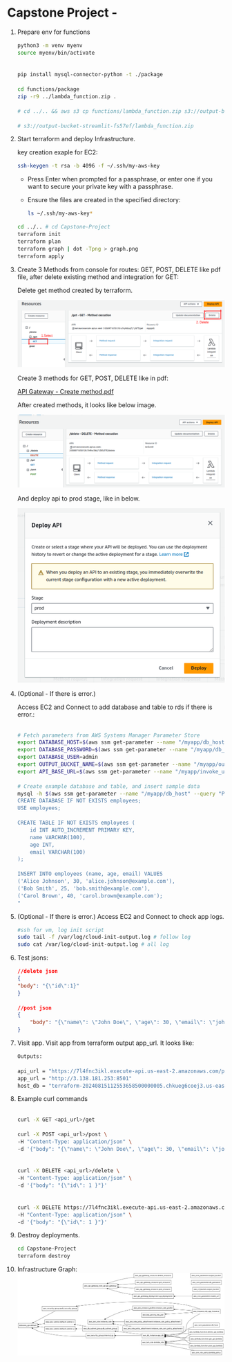 # Capstone Project - 

1. Prepare env for functions
    ```bash
    python3 -m venv myenv
    source myenv/bin/activate


    pip install mysql-connector-python -t ./package

    cd functions/package
    zip -r9 ../lambda_function.zip .

    # cd ../.. && aws s3 cp functions/lambda_function.zip s3://output-bucket-streamlit-fs57ef/

    # s3://output-bucket-streamlit-fs57ef/lambda_function.zip
    ```
2. Start terraform and deploy Infrastructure.

    key creation exaple for EC2:

    ```bash
    ssh-keygen -t rsa -b 4096 -f ~/.ssh/my-aws-key
    ```
    - Press Enter when prompted for a passphrase, or enter one if you want to secure your private key with a passphrase.

    - Ensure the files are created in the specified directory:
        ```bash
        ls ~/.ssh/my-aws-key*
        ```



    ```bash
    cd ../.. # cd Capstone-Project
    terraform init
    terraform plan
    terraform graph | dot -Tpng > graph.png
    terraform apply
    ```

3. Create 3 Methods from console for routes: GET, POST, DELETE like pdf file, after delete existing method and integration for GET:

    Delete get method created by terraform.

    ![delete get method ](images/delete_get_created_by_terraform.png)

    Create 3 methods for  GET, POST, DELETE like in pdf:

    [API Gateway - Create method.pdf](API%20Gateway%20-%20Create%20method.pdf)

    After created methods, it looks like below image.

    ![methods](images/created_methods.png)

    And deploy api to prod stage, like in below.

    ![deploy api to prod stage](images/deploy_api.png)


4. (Optional - If there is error.)

    Access EC2 and Connect to add database and table to rds if there is error.:
    ```bash

    # Fetch parameters from AWS Systems Manager Parameter Store
    export DATABASE_HOST=$(aws ssm get-parameter --name "/myapp/db_host" --query "Parameter.Value" --region "us-east-2" --output text)
    export DATABASE_PASSWORD=$(aws ssm get-parameter --name "/myapp/db_password" --with-decryption --query "Parameter.Value" --region "us-east-2" --output text)
    export DATABASE_USER=admin
    export OUTPUT_BUCKET_NAME=$(aws ssm get-parameter --name "/myapp/output_bucket" --query "Parameter.Value" --region "us-east-2" --output text)
    export API_BASE_URL=$(aws ssm get-parameter --name "/myapp/invoke_url" --query "Parameter.Value" --region "us-east-2" --output text)

    # Create example database and table, and insert sample data
    mysql -h $(aws ssm get-parameter --name "/myapp/db_host" --query "Parameter.Value" --region "us-east-2" --output text) -u admin -p$(aws ssm get-parameter --name "/myapp/db_password" --with-decryption --query "Parameter.Value" --region "us-east-2" --output text) -e "
    CREATE DATABASE IF NOT EXISTS employees;
    USE employees;

    CREATE TABLE IF NOT EXISTS employees (
        id INT AUTO_INCREMENT PRIMARY KEY,
        name VARCHAR(100),
        age INT,
        email VARCHAR(100)
    );

    INSERT INTO employees (name, age, email) VALUES 
    ('Alice Johnson', 30, 'alice.johnson@example.com'),
    ('Bob Smith', 25, 'bob.smith@example.com'),
    ('Carol Brown', 40, 'carol.brown@example.com');
    "

    ```

5. (Optional - If there is error.)
    Access EC2 and Connect to check app logs.
    ```bash
    #ssh for vm, log init script
    sudo tail -f /var/log/cloud-init-output.log # follow log
    sudo cat /var/log/cloud-init-output.log # all log
    ```

5. Test jsons:
    ```json
    //delete json
    {
    "body": "{\"id\":1}"
    }

    //post json
    {
        "body": "{\"name\": \"John Doe\", \"age\": 30, \"email\": \"john.doe@example.com\"}"
    }

    ```

5. Visit app.
    Visit app from terraform output app_url. It looks like:
    ```bash
    Outputs:

    api_url = "https://7l4fnc3ikl.execute-api.us-east-2.amazonaws.com/prod"
    app_url = "http://3.138.181.253:8501"
    host_db = "terraform-20240815112553658500000005.chkueg6coej3.us-east-2.rds.amazonaws.com"
    ```

5. Example curl commands

    ```bash

    curl -X GET <api_url>/get

    curl -X POST <api_url>/post \
    -H "Content-Type: application/json" \
    -d '{"body": "{\"name\": \"John Doe\", \"age\": 30, \"email\": \"john.doe@example.com\"}"}'


    curl -X DELETE <api_url>/delete \
    -H "Content-Type: application/json" \
    -d '{"body": "{\"id\": 1 }"}'


    curl -X DELETE https://7l4fnc3ikl.execute-api.us-east-2.amazonaws.com/prod/delete \
    -H "Content-Type: application/json" \
    -d '{"body": "{\"id\": 1 }"}'

    ```

6. Destroy deployments.
    ```bash
    cd Capstone-Project
    terraform destroy
    ```


7. Infrastructure Graph:
    ![Graph](graph.png)
